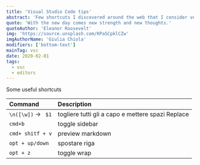 ```yaml
---
title: 'Visual Studio Code tips'
abstract: 'Few shortcuts I discovered around the web that I consider very helpful'
quote: 'With the new day comes new strength and new thoughts.'
quoteAuthor: 'Eleanor Roosevelt'
img: 'https://source.unsplash.com/KPaSCpklCZw'
imgAuthorName: 'Giulia Chiola'
modifiers: ['bottom-text']
mainTag: vsc
date: 2020-02-01
tags:
  - vsc
  - editors
---
```


Some useful shortcuts

| Command             | Description                                       |
|:--------------------|:--------------------------------------------------|
| `\n([\w])` -> ` $1` | togliere tutti gli a capo e mettere spazi Replace |
| `cmd+b`             | toggle sidebar                                    |
| `cmd+ shitf + v`    | preview markdown                                  |
| `opt + up/down`     | spostare riga                                     |
| `opt + z`           | toggle wrap                                       |
